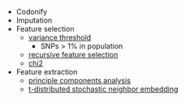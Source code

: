- Codonify
- Imputation
- Feature selection
  - [variance threshold](https://scikit-learn.org/stable/modules/generated/sklearn.feature_selection.VarianceThreshold.html#sklearn.feature_selection.VarianceThreshold)
    - SNPs > 1% in population
  - [recursive feature selection](https://scikit-learn.org/stable/modules/generated/sklearn.feature_selection.RFE.html#sklearn.feature_selection.RFE)
  - [chi2](https://scikit-learn.org/stable/modules/generated/sklearn.feature_selection.chi2.html#sklearn.feature_selection.chi2)
- Feature extraction
  - [principle components analysis](https://scikit-learn.org/stable/modules/generated/sklearn.decomposition.PCA.html#sklearn.decomposition.PCA)
  - [t-distributed stochastic neighbor embedding](https://scikit-learn.org/stable/modules/generated/sklearn.manifold.TSNE.html#sklearn.manifold.TSNE)
